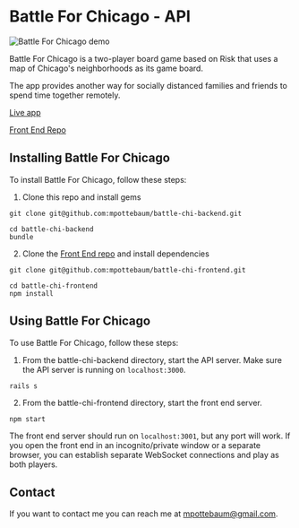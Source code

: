 # Battle For Chicago - API

![Battle For Chicago demo](https://j.gifs.com/oVBZXz.gif)

Battle For Chicago is a two-player board game based on Risk that uses a map of Chicago's neighborhoods as its game board.

The app provides another way for socially distanced families and friends to spend time together remotely.

[Live app](https://fathomless-cove-56346.herokuapp.com/)

[Front End Repo](https://github.com/mpottebaum/battle-chi-frontend)

## Installing Battle For Chicago

To install Battle For Chicago, follow these steps:

1. Clone this repo and install gems

```
git clone git@github.com:mpottebaum/battle-chi-backend.git

cd battle-chi-backend
bundle
```

2. Clone the [Front End repo](https://github.com/mpottebaum/battle-chi-frontend) and install dependencies

```
git clone git@github.com:mpottebaum/battle-chi-frontend.git

cd battle-chi-frontend
npm install
```

## Using Battle For Chicago

To use Battle For Chicago, follow these steps:

1. From the battle-chi-backend directory, start the API server. Make sure the API server is running on `localhost:3000`.

```
rails s
```

2. From the battle-chi-frontend directory, start the front end server.

```
npm start
```

The front end server should run on `localhost:3001`, but any port will work. If you open the front end in an incognito/private window or a separate browser, you can establish separate WebSocket connections and play as both players.

## Contact

If you want to contact me you can reach me at mpottebaum@gmail.com.